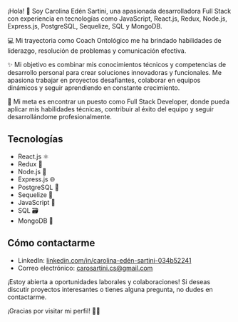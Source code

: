 ¡Hola! 👋 Soy Carolina Edén Sartini, una apasionada desarrolladora Full Stack con experiencia en tecnologías como JavaScript, React.js, Redux, Node.js,  Express.js,  PostgreSQL,  Sequelize, SQL y MongoDB.

💻 Mi trayectoria como Coach Ontológico me ha brindado habilidades de liderazgo, resolución de problemas y comunicación efectiva.

✨ Mi objetivo es combinar mis conocimientos técnicos y competencias de desarrollo personal para crear soluciones innovadoras y funcionales. Me apasiona trabajar en proyectos desafiantes, colaborar en equipos dinámicos y seguir aprendiendo en constante crecimiento.

🎯 Mi meta es encontrar un puesto como Full Stack Developer, donde pueda aplicar mis habilidades técnicas, contribuir al éxito del equipo y seguir desarrollándome profesionalmente.

## Tecnologías
- React.js ⚛️
- Redux 🔄
- Node.js 🚀
- Express.js 🌐
-  PostgreSQL 🐘
-  Sequelize 🌊
-  JavaScript 📜
-  SQL 🗃️
-  MongoDB 🍃

## Cómo contactarme
- LinkedIn: [linkedin.com/in/carolina-edén-sartini-034b52241](https://linkedin.com/in/carolina-edén-sartini-034b52241)
- Correo electrónico: [carosartini.cs@gmail.com](mailto:carosartini.cs@gmail.com)

¡Estoy abierta a oportunidades laborales y colaboraciones! Si deseas discutir proyectos interesantes o tienes alguna pregunta, no dudes en contactarme.

¡Gracias por visitar mi perfil! 🚀😊
